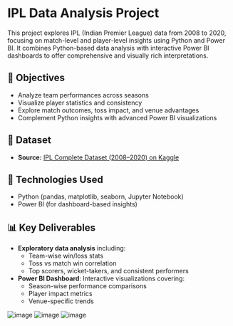 # IPL Data Analysis Project

This project explores IPL (Indian Premier League) data from 2008 to 2020, focusing on match-level and player-level insights using Python and Power BI. It combines Python-based data analysis with interactive Power BI dashboards to offer comprehensive and visually rich interpretations.

## 📌 Objectives
- Analyze team performances across seasons
- Visualize player statistics and consistency
- Explore match outcomes, toss impact, and venue advantages
- Complement Python insights with advanced Power BI visualizations

## 📂 Dataset
- **Source:** [IPL Complete Dataset (2008–2020) on Kaggle](https://www.kaggle.com/datasets/patrickb1912/ipl-complete-dataset-20082020)

## 🔧 Technologies Used
- Python (pandas, matplotlib, seaborn, Jupyter Notebook)
- Power BI (for dashboard-based insights)

## 📊 Key Deliverables
- **Exploratory data analysis** including:
  - Team-wise win/loss stats
  - Toss vs match win correlation
  - Top scorers, wicket-takers, and consistent performers
- **Power BI Dashboard**: Interactive visualizations covering:
  - Season-wise performance comparisons
  - Player impact metrics
  - Venue-specific trends

![image](https://github.com/user-attachments/assets/87dad743-25b9-4ea9-b22f-f942b886cc41)
![image](https://github.com/user-attachments/assets/5b896bf1-da4d-4183-9e28-87300d42eb3e)
![image](https://github.com/user-attachments/assets/7e8919a7-c849-4b63-958b-724ebc931c53)




